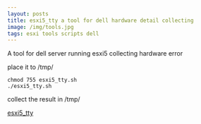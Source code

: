 ```yaml
---
layout: posts
title: esxi5_tty a tool for dell hardware detail collecting
image: /img/tools.jpg
tags: esxi tools scripts dell
---
```


A tool for dell server running esxi5 collecting hardware error

place it to /tmp/

```
chmod 755 esxi5_tty.sh
./esxi5_tty.sh
```

collect the result in /tmp/

[esxi5_tty](https://github.com/lumiere000/blog/tree/master/tools/esxi5_tty)

